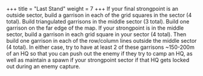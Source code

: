 +++
title = "Last Stand"
weight = 7
+++
If your final strongpoint is an outside sector, build a garrison in each of the grid squares in the sector (4 total). 
Build triangulated garrisons in the middle sector (3 total). Build one garrison on the far edge of the map. If your
strongpoint is in the middle sector, build a garrison in each grid square in your sector (4 total). Then build one
garrison in each of the row/column lines outside the middle sector (4 total). In either case, try to have at least 2 of
these garrisons ~150-200m of an HQ so that you can push out the enemy if they try to camp an HQ, as well as maintain a
spawn if your strongpoint sector if that HQ gets locked out during an enemy capture.
